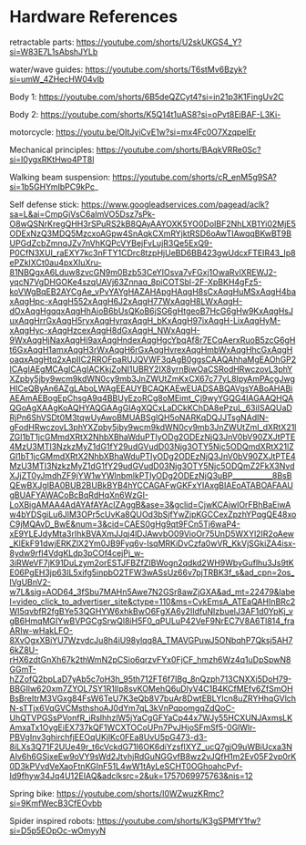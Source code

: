 # Hardware References


retractable parts: https://youtube.com/shorts/U2skUKGS4_Y?si=W83E7L1sAbshJYLb

water/wave guides: https://youtube.com/shorts/T6stMv6Bzyk?si=umW_4ZHecHW04vIb

Body 1: https://youtube.com/shorts/6B5deQZCyt4?si=in21p3K1FingUv2C

Body 2: https://youtube.com/shorts/K5Q14t1uAS8?si=oPvt8EiBAF-L3Ki-

motorcycle: https://youtu.be/OItJyiCvE1w?si=mx4Fc0O7XzqpelEr

Mechanical principles: https://youtube.com/shorts/BAqkVRRe0Sc?si=I0ygxRKtHwo4PT8l

Walking beam suspension: https://youtube.com/shorts/cR_enM5g9SA?si=1b5GHYmIbPC9kPc_

Self defense stick: https://www.googleadservices.com/pagead/aclk?sa=L&ai=CmpGjVsC6aImVO5Dsz7sPk-O8wQSNrKregQHH3rSPuRS2kB8QAyAAYOXK5YO0DoIBF2NhLXB1Yi02MjE5ODExNzQ3MDQ5MzcxoAGpw4SnAqkCXmRYjktRSD6oAwTIAwqqBKwBT9BUPGdZcbZmnqJZv7nVhKQPcVYBejFvLujR3Qe5ExQ9-P0CfN3XUI_raEXY7kc3nFTY1CDrc8tzpHjUeBD6BB423gwUdcxFTEIR43_Ip8ePZkIXCt0au4pxXIuXru-81NBQgxA6Lduw8zvcGN9m0Bzb53CeYIOsva7vFGxj1OwaRvlXREWJ2-yqcN7VgDHGOKe4szqUAVj63Znnaq_8piCOTSbl-2F-XpBKH4gFz5-koVWgBqEB2AYCgAe_vPvYAYgHAZAHApgHAqgH8sCxAqgHuMSxAqgH4baxAqgHpc-xAqgH552xAqgH6J2xAqgH77WxAqgH8LWxAqgH-dOxAqgHgqqxAqgHhAioB6bUsQKoB6jSG6gHtgeoB7HcG6gHw9KxAqgHsJuxAqgHrrGxAqgH5ryxAqgHyrqxAqgH_bKxAqgH97ixAqgH-LixAqgHyM-xAqgHyc-xAqgHzcexAqgH8dGxAqgH_NWxAqgH-9WxAqgHjNaxAqgHi9axAqgHndexAqgHgcYbqAf8r7ECqAerxRuoB5zcG6gHt6GxAqgH1amxAqgH3rWxAqgH6rGxAqgHvrexAqgHmbWxAqgHhcGxAqgHoaqxAqgHtq2xApIIC2RROFpaRUJQVWF3qAgB0ggsCAAQAhhaMgEAOhGP2ICAgIAEgMCAgICAgIACKkjZoNI1UBRY2IX8yrnBjwOaCSRodHRwczovL3phYXZpby5jby9wcm9kdWN0cy9mb3JnZWUtZmKxCX67c77yL8IpyAmPAcgJwgHICeQByAn6AZgLAboLWAgEEAUYBCAQKAEwEUADSABQAVgsYABoAHABiAEAmAEBogEpChsgA9q4BBUyEzoRCg8oMEimt_Cj9wyYGQG4IAGAAQHQAQGoAgXAAgKoAQHYAQGAAgGIAgXQCxLaDCkKChDA8ePzuL_63iISAQUaDRjPn6ShVSDt0M3tqwUyAwoBMUABSgIQH5oNARKqDQJJTsgNAdIN-gFodHRwczovL3phYXZpby5jby9wcm9kdWN0cy9mb3JnZWUtZmI_dXRtX21lZGl1bT1jcGMmdXRtX2NhbXBhaWduPTIyODg2ODEzNjQ3JnV0bV90ZXJtPTE4MzU3MTI3NzkzMyZ1dG1fY29udGVudD03Njg3OTY5Njc5ODQmdXRtX21lZGl1bT1jcGMmdXRtX2NhbXBhaWduPTIyODg2ODEzNjQ3JnV0bV90ZXJtPTE4MzU3MTI3NzkzMyZ1dG1fY29udGVudD03Njg3OTY5Njc5ODQmZ2FkX3NvdXJjZT0yJmdhZF9jYW1wYWlnbmlkPTIyODg2ODEzNjQ3uBP___________8BsBQEwBXJgIBA0BUB2BUBkBYB4hYCCAGAFwGKFxYIAxgBIAEoATABOAFAAUgBUAFYAWACoBcBqRdHqXn6WzGI-LoXBigAMAA4AdAYAfAYAcIZAggB&ase=3&gclid=CjwKCAjwlOrFBhBaEiwAw4bYDSgiLu6JlM3OPr5cUvKa8QUOd3bSjfYwZjpKGCCexZpzhYPqgQE48xoC9jMQAvD_BwE&num=3&cid=CAES0gHg9qt9FCn5Tj6waP4-xE9YLEJdyMta3rIhkBVAXmJJqj4lDJAwvbO09VioOr75UnD5WXYl2IR2oAew_KlEkF91dwjERKZlX2Ym0JB9Fyq6v-IsqMRKiDvCzfa0wVR_KkVjSGkiZA4isx-8ydw9rfl4VdgKLdp3pCOf4cejPj_w-3iRWeVF7jK91DuLzym2orESTJFBZfZIBWogn2qdkd2WH9WbyGuflhu3Js9tKE06PgEH3jp63IL5xifg5inpbO2TFW3wASsUz66v7pjTRBK3f_s&ad_cpn=2os_lVgUBnV2-w7L&sig=AOD64_3fSbu7MAHn5Awe7N2GSr8awZjGXA&ad_mt=22479&label=video_click_to_advertiser_site&ctype=110&ms=CvkEmsA_ATEaQAHInBRc2WI5qvbfR2fgBYe53QGHYW6xhkBwO6FgXA6y2IIdfuNIzbuelJ3AF1d0YpKj_vgB6HmqMGIYwBVPGCgSrwQl8iH5F0_qPULuP42VeF9NrEC7V8A6Tl814_fraARIw-wHakLFO-8XvOgxXBiYU7WzvdcJu8h4iU98ylqq8A_TMAVGPuwJ5ONbqhP7Qksj5AH76kZ8U-rHX6zdtGnXh67k2thWmN2pCSio6qrzvFYx0FjCF_hmzh6Wz4q1uDpSpwN8GGmT-hZZofQ2bpLaD7yAb5c7oH3h_95th712FT6f7IBg_8nQzph713CNXXi5DoH79-BBGIlw620xm7ZYOL7SY1R1Ilp8svKOMehQ6uDlyV4C1B4KCfMEfv6ZfSmOHBsBreItrM3VGxg84FsW6TeU7K3eQb8V7buAr8DwtEBLYIcn8uZRYHhqGVlchN-sTTjx6VqGVCMsthshoAJ0dYm7qL3kVnPqpomgqZdQoC-UhQTVPGSsPVonfR_iRsIhhzlW5jYaCgGFYaCp44x7WJy55HCXUNJAxmsLKAmxaTx1OygEiEX737kQF1WCXTOCoUPn7PvJHjoSFmSf5-0GlWlr-PBVgInv3ghirchfjEEOqUKjlKc0FEa8UvU5pG473-d3-8iLXs3Q71F2UUe49r_t6cVckdG71I6OK6diYzsfIXYZ_ucQ7gjO9uWBiUcxa3NAIv6h6GSjxeEw9oVY9sWd2JtvhjRdGuNGGvfB8wz2vJQfH1m2Ev05F2vp0rK0D3kPVvdVeXaoFtnKGInF51L4wW1tAyLeSCHT0OGhoahcPvf-Id9fhyw34Jq4U12EIAQ&adclksrc=2&uk=1757069975763&nis=12

Spring bike: https://youtube.com/shorts/I0WZwuzKRmc?si=9KmfWecB3CfEOvbb

Spider inspired robots: https://youtube.com/shorts/K3gSPMfY1fw?si=D5p5EOpOc-wOmyyN

